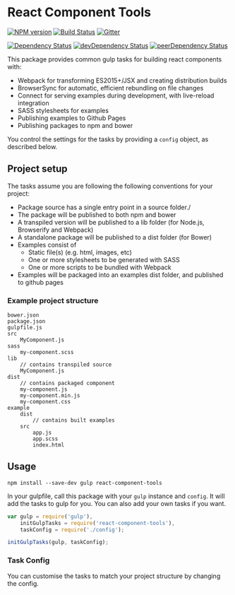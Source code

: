 # React Component Tools

[![NPM version][npm-badge]][npm] [![Build Status][travis-ci-image]][travis-ci-url] [![Gitter][gitter-badge]][gitter]

[![Dependency Status][deps-badge]][deps]
[![devDependency Status][dev-deps-badge]][dev-deps]
[![peerDependency Status][peer-deps-badge]][peer-deps]

[npm-badge]: http://badge.fury.io/js/react-component-tools.svg
[npm]: http://badge.fury.io/js/react-component-tools

[deps-badge]: https://david-dm.org/io3/react-component-tools.svg
[deps]: https://david-dm.org/io3/react-component-tools

[dev-deps-badge]: https://david-dm.org/io3/react-component-tools/dev-status.svg
[dev-deps]: https://david-dm.org/io3/react-component-tools#info=devDependencies

[peer-deps-badge]: https://david-dm.org/io3/react-component-tools/peer-status.svg
[peer-deps]: https://david-dm.org/io3/react-component-tools#info=peerDependencies 

[travis-ci-image]: https://travis-ci.org/io3/react-component-tools.svg
[travis-ci-url]: https://travis-ci.org/io3/react-component-tools

[gitter-badge]: https://img.shields.io/badge/gitter-join%20chat-f81a65.svg?style=flat-square
[gitter]: https://gitter.im/io3/react-component-tools?utm_source=badge&utm_medium=badge&utm_campaign=pr-badge&utm_content=badge


This package provides common gulp tasks for building react components with:

* Webpack for transforming ES2015+/JSX and creating distribution builds
* BrowserSync for automatic, efficient rebundling on file changes
* Connect for serving examples during development, with live-reload integration
* SASS stylesheets for examples
* Publishing examples to Github Pages
* Publishing packages to npm and bower

You control the settings for the tasks by providing a `config` object, as described below.


## Project setup

The tasks assume you are following the following conventions for your project:

* Package source has a single entry point in a source folder./
* The package will be published to both npm and bower
* A transpiled version will be published to a lib folder (for Node.js, Browserify and Webpack)
* A standalone package will be published to a dist folder (for Bower)
* Examples consist of
	* Static file(s) (e.g. html, images, etc)
	* One or more stylesheets to be generated with SASS
	* One or more scripts to be bundled with Webpack
* Examples will be packaged into an examples dist folder, and published to github pages

### Example project structure

```
bower.json
package.json
gulpfile.js
src
	MyComponent.js
sass
	my-component.scss
lib
	// contains transpiled source
	MyComponent.js
dist
	// contains packaged component
    my-component.js
    my-component.min.js
    my-component.css
example
	dist
		// contains built examples
	src
		app.js
		app.scss
		index.html
```

## Usage

```
npm install --save-dev gulp react-component-tools
```

In your gulpfile, call this package with your `gulp` instance and `config`. It will add the tasks to gulp for you. You can also add your own tasks if you want.

```js
var gulp = require('gulp'),
	initGulpTasks = require('react-component-tools'),
	taskConfig = require('./config');

initGulpTasks(gulp, taskConfig);
```

### Task Config

You can customise the tasks to match your project structure by changing the config.
